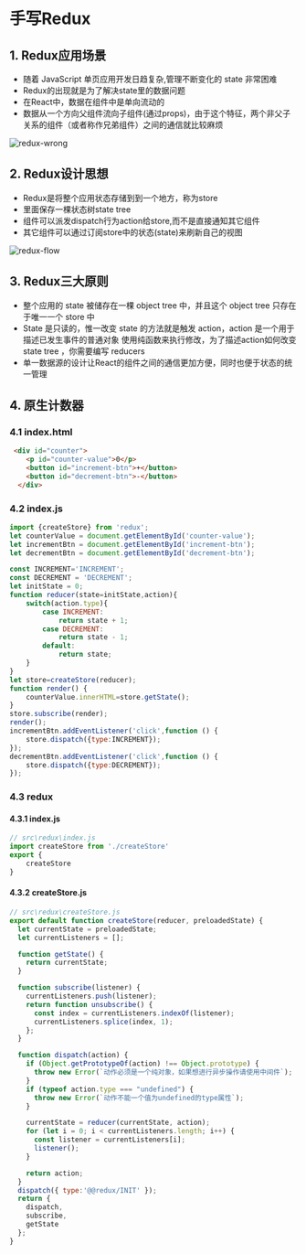 # 手写Redux

## 1. Redux应用场景 

- 随着 JavaScript 单页应用开发日趋复杂,管理不断变化的 state 非常困难
- Redux的出现就是为了解决state里的数据问题
- 在React中，数据在组件中是单向流动的
- 数据从一个方向父组件流向子组件(通过props)，由于这个特征，两个非父子关系的组件（或者称作兄弟组件）之间的通信就比较麻烦

![redux-wrong](https://wsk-mweb.oss-cn-hangzhou.aliyuncs.com/ipic/2020-04-21-085051.png)

## 2.  Redux设计思想

- Redux是将整个应用状态存储到到一个地方，称为store
- 里面保存一棵状态树state tree
- 组件可以派发dispatch行为action给store,而不是直接通知其它组件
- 其它组件可以通过订阅store中的状态(state)来刷新自己的视图

![redux-flow](https://wsk-mweb.oss-cn-hangzhou.aliyuncs.com/ipic/2020-04-21-085105.png)

## 3. Redux三大原则

- 整个应用的 state 被储存在一棵 object tree 中，并且这个 object tree 只存在于唯一一个 store 中
- State 是只读的，惟一改变 state 的方法就是触发 action，action 是一个用于描述已发生事件的普通对象 使用纯函数来执行修改，为了描述action如何改变state tree ，你需要编写 reducers
- 单一数据源的设计让React的组件之间的通信更加方便，同时也便于状态的统一管理

## 4. 原生计数器

### 4.1 index.html

```html
 <div id="counter">
    <p id="counter-value">0</p>
    <button id="increment-btn">+</button>
    <button id="decrement-btn">-</button>
  </div>
```

### 4.2 index.js

```js
import {createStore} from 'redux';
let counterValue = document.getElementById('counter-value');
let incrementBtn = document.getElementById('increment-btn');
let decrementBtn = document.getElementById('decrement-btn');

const INCREMENT='INCREMENT';
const DECREMENT = 'DECREMENT';
let initState = 0;
function reducer(state=initState,action){
    switch(action.type){
        case INCREMENT:
            return state + 1;
        case DECREMENT:
            return state - 1;
        default:
            return state;
    }
}
let store=createStore(reducer);
function render() {
    counterValue.innerHTML=store.getState();
}
store.subscribe(render);
render();
incrementBtn.addEventListener('click',function () {
    store.dispatch({type:INCREMENT});
});
decrementBtn.addEventListener('click',function () {
    store.dispatch({type:DECREMENT});
});
```

### 4.3 redux

#### 4.3.1 index.js

```js
// src\redux\index.js
import createStore from './createStore'
export {
    createStore
}
```

#### 4.3.2 createStore.js

```js
// src\redux\createStore.js
export default function createStore(reducer, preloadedState) {
  let currentState = preloadedState;
  let currentListeners = [];

  function getState() {
    return currentState;
  }

  function subscribe(listener) {
    currentListeners.push(listener);
    return function unsubscribe() {
      const index = currentListeners.indexOf(listener);
      currentListeners.splice(index, 1);
    };
  }

  function dispatch(action) {
    if (Object.getPrototypeOf(action) !== Object.prototype) {
      throw new Error(`动作必须是一个纯对象，如果想进行异步操作请使用中间件`);
    }
    if (typeof action.type === "undefined") {
      throw new Error(`动作不能一个值为undefined的type属性`);
    }

    currentState = reducer(currentState, action);
    for (let i = 0; i < currentListeners.length; i++) {
      const listener = currentListeners[i];
      listener();
    }

    return action;
  }
  dispatch({ type:'@@redux/INIT' });
  return {
    dispatch,
    subscribe,
    getState
  };
}
```

